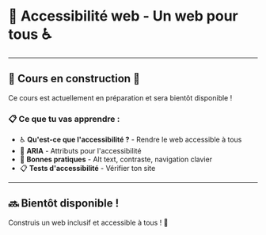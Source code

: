 # 🧱 Accessibilité web - Un web pour tous ♿

---

## 🚧 Cours en construction 🚧

Ce cours est actuellement en préparation et sera bientôt disponible !

### 📋 Ce que tu vas apprendre :

- ♿ **Qu'est-ce que l'accessibilité ?** - Rendre le web accessible à tous
- 🎯 **ARIA** - Attributs pour l'accessibilité
- 🔧 **Bonnes pratiques** - Alt text, contraste, navigation clavier
- 📋 **Tests d'accessibilité** - Vérifier ton site

---

## 🔜 Bientôt disponible !

Construis un web inclusif et accessible à tous ! 🚀
